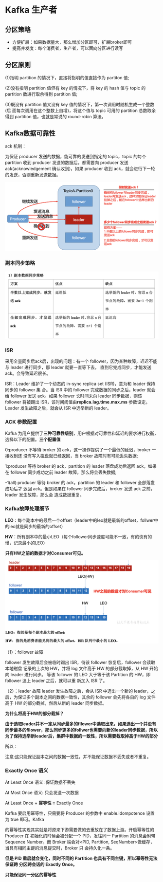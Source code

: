 # Kafka 生产者

## 分区策略

- 方便扩展：如果数据量大，那么增加分区即可，扩展broker即可
- 提高并发度：每个消费者，生产者，可以面向分区进行读写

## 分区原则

(1)指明 partition 的情况下，直接将指明的值直接作为 partiton 值;

(2)没有指明 partition 值但有 key 的情况下，将 key 的 hash 值与 topic 的 partition 数进行取余得到 partition 值;

(3)既没有 partition 值又没有 key 值的情况下，第一次调用时随机生成一个整数(后 面每次调用在这个整数上自增)，将这个值与 topic 可用的 partition 总数取余得到 partition 值，也就是常说的 round-robin 算法。



## Kafka数据可靠性

ack 机制：

为保证 producer 发送的数据，能可靠的发送到指定的 topic，topic 的每个 partition 收到 producer 发送的数据后，都需要向 producer 发送 ack(acknowledgement 确认收到)，如果 producer 收到 ack，就会进行下一轮的发送，否则重新发送数据。

![image-20210704213511993](assets/image-20210704213511993.png)

### 副本同步策略

![image-20210704213631055](assets/image-20210704213631055.png)

### ISR

采用全量同步后ack后，出现的问题：有一个 follower，因为某种故障，迟迟不能与 leader 进行同步，那 leader 就要一直等下去， 直到它完成同步，才能发送 ack。会导致延迟很长。

ISR：Leader 维护了一个动态的 in-sync replica set (ISR)，意为和 leader 保持同步的 follower 集 合。当 ISR 中的 follower 完成数据的同步之后，leader 就会给 follower 发送 ack。如果 follower 长时间未向 leader 同步数据，则该 follower 将被踢出 ISR，该时间阈值由**replica.lag.time.max.ms** 参数设定。Leader 发生故障之后，就会从 ISR 中选举新的 leader。



### ACK 参数配置

Kafka 为用户提供了**三种可靠性级别**，用户根据对可靠性和延迟的要求进行权衡， 选择以下的配置。**三个配置值**

0:producer 不等待 broker 的 ack，这一操作提供了一个最低的延迟，broker 一接收到还 没有写入磁盘就已经返回，当 broker 故障时有可能丢失数据;

1:producer 等待 broker 的 ack，partition 的 leader 落盘成功后返回 ack，如果在 follower 同步成功之前 leader 故障，那么将会丢失数据;

-1(all):producer 等待 broker 的 ack，partition 的 leader 和 follower 全部落盘成功后才 返回 ack。但是如果在 follower 同步完成后，broker 发送 ack 之前，leader 发生故障，那么会 造成数据重复。



### Kafka故障处理细节

**LEO**：每个副本中的最后一个offset（leader中的leo就是最新的offset，follwer中的leo就是同步的最新的offset）

**HW**：所有副本中的最小LEO（每个follower同步速度可能不一致，有的快有的慢，记录最小的LEO）

**只有HW之前的数据才对Consumer可见。**

![image-20210704214042697](assets/image-20210704214042697.png)



（1）：follower 故障

follower 发生故障后会被临时踢出 ISR，待该 follower 恢复后，follower 会读取本地磁盘 记录的上次的 HW，并将 log 文件高于 HW 的部分截取掉，从 HW 开始向 leader 进行同步。 等该 follower 的 LEO 大于等于该 Partition 的 HW，即 follower 追上 leader 之后，就可以重 新加入 ISR 了。



（2）：leader 故障
 leader 发生故障之后，会从 ISR 中选出一个新的 leader，之后，为保证多个副本之间的数据一致性，其余的 follower 会先将各自的 log 文件高于 HW 的部分截掉，然后从新的 leader 同步数据。

**为什么将高于HW的部分截掉？**

**由于选取leader并不一定从同步最多的fllower中选取出来，如果选出一个并没有同步最多的fllower，那么同步更多的follwer也需要向新的leader同步数据，所以为了保持选举新leader后，集群中数据的一致性，所以需要截取掉高于HW的部分**

所以：

注意:这只能保证副本之间的数据一致性，并不能保证数据不丢失或者不重复。



### Exactly Once 语义

At Least Once 语义 :保证数据不丢失

At Most Once 语义: 只会发送一次数据



At Least Once + **幂等性 =** Exactly Once

Kafka 要启用幂等性，只需要将 Producer 的参数中 enable.idompotence 设置为 true 即可。Kafka

的幂等性实现其实就是将原来下游需要做的去重放在了数据上游。开启幂等性的 Producer 在 初始化的时候会被分配一个 PID，发往同一 Partition 的消息会附带 Sequence Number。而 Broker 端会对<PID, Partition, SeqNumber>做缓存，当具有相同主键的消息提交时，Broker 只 会持久化一条。

**但是 PID 重启就会变化，同时不同的 Partition 也具有不同主键，所以幂等性无法保证跨 分区跨会话的 Exactly Once。**

**只能保证同一分区的幂等性**





